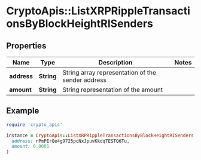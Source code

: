 # CryptoApis::ListXRPRippleTransactionsByBlockHeightRISenders

## Properties

| Name | Type | Description | Notes |
| ---- | ---- | ----------- | ----- |
| **address** | **String** | String array representation of the sender address |  |
| **amount** | **String** | String representation of the amount |  |

## Example

```ruby
require 'crypto_apis'

instance = CryptoApis::ListXRPRippleTransactionsByBlockHeightRISenders.new(
  address: rPmPErQe4g9725pcNxJpuvKkdqTESTQ6Tu,
  amount: 0.0001
)
```

